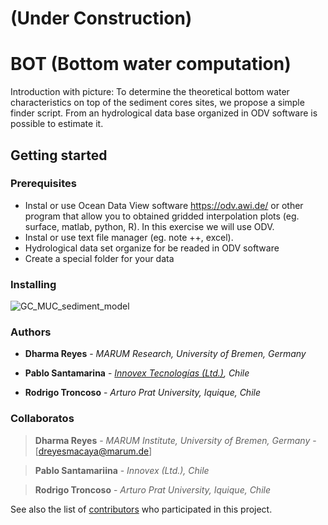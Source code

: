 # (Under Construction)

# BOT (Bottom water computation)

Introduction with picture: To determine the theoretical bottom water characteristics on top of the sediment cores sites, we propose a simple finder script. From an hydrological data base organized in ODV software is possible to estimate it.


## Getting started

### Prerequisites


- Instal or use Ocean Data View software https://odv.awi.de/ or other program that allow you to obtained gridded interpolation plots (eg. surface, matlab, python, R). In this exercise we will use ODV. 
- Instal or use text file manager (eg. note ++, excel). 
- Hydrological data set organize for be readed in ODV software 
- Create a special folder for your data 



### Installing



![GC_MUC_sediment_model](https://user-images.githubusercontent.com/57748370/113622334-231a8e80-965d-11eb-977d-943e565c5e71.png)



### Authors

* **Dharma Reyes** - *MARUM Research, University of Bremen, Germany* 

* **Pablo Santamarina** - [*Innovex Tecnologías (Ltd.)*](www.innovex.cl)*, Chile*

* **Rodrigo Troncoso** - *Arturo Prat University, Iquique, Chile*



### Collaboratos

> **Dharma Reyes** - *MARUM Institute, University of Bremen, Germany* - [dreyesmacaya@marum.de]

> **Pablo Santamariina** - *Innovex (Ltd.), Chile*

> **Rodrigo Troncoso** - *Arturo Prat University, Iquique, Chile*



See also the list of [contributors](https://github.com/your/project/contributors) who participated in this project.
